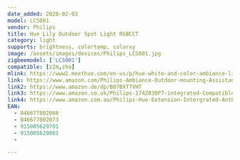 ```yaml
---
date_added: 2020-02-03
model: LCS001
vendor: Philips
title: Hue Lily Outdoor Spot Light RGBCCT
category: light
supports: brightness, colortemp, colorxy
image: /assets/images/devices/Philips_LCS001.jpg
zigbeemodel: ['LCS001']
compatible: [z2m,zha]
mlink: https://www2.meethue.com/en-us/p/hue-white-and-color-ambiance-lily-outdoor-spot-light/1741730V7
link: https://www.amazon.com/Philips-Ambiance-Outdoor-mounting-Assistant/dp/B07DBGW73T
link2: https://www.amazon.de/dp/B07BXT7VHT
link3: https://www.amazon.co.uk/Philips-1742830P7-integrated-Compatible-included/dp/B07CDYNMW1
link4: https://www.amazon.com.au/Philips-Hue-Extension-Intergrated-Anthracite/dp/B07K1W7RLY/
EAN:
  - 046677802066
  - 046677802073
  - 915005629701
  - 915005629801
  - 

---
```

